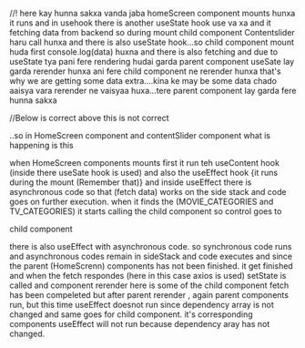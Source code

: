 //! here kay hunna sakxa vanda jaba homeScreen component mounts hunxa it runs and in usehook there is another useState hook use va xa and it fetching data from backend so during mount child component Contentslider haru call hunxa and there is also useState hook...so child component mount huda first console.log(data) huxna and there is also fetching and due to useState tya pani fere rendering hudai garda parent component useSate lay garda rerender hunxa ani fere child component ne rerender hunxa that's why we are getting some data extra....kina ke may be some data chado aaisya vara rerender ne vaisyaa huxa...tere parent component lay garda fere hunna sakxa  


//Below is correct above this is not correct

..so in HomeScreen component and contentSlider component what is happening is this 

when HomeScreen components mounts first it run teh useContent hook (inside there useSate hook is used) and also the useEffect hook {it runs during the mount (Remember that)} and inside useEffect there is asynchronous code so that (fetch data) works on the side stack and code goes on further execution. when it finds the (MOVIE_CATEGORIES and TV_CATEGORIES) it starts calling the child component <contentSlider /> so control goes to <contentSlider />

child component

 there is also useEffect with asynchronous code. so synchronous code runs and asynchronous codes remain in sideStack and code executes and since the parent (HomeScrenn) components has not been finished. it get finished and when the fetch respondes (here in this case axios is used) setState is called and component rerender here is some of the child component fetch has been compeleted but after parent rerender , again parent components run, but this time useEffect doesnot run since dependency array is not changed and same goes for child component. it's corresponding components useEffect will not run because dependency aray has not changed. 